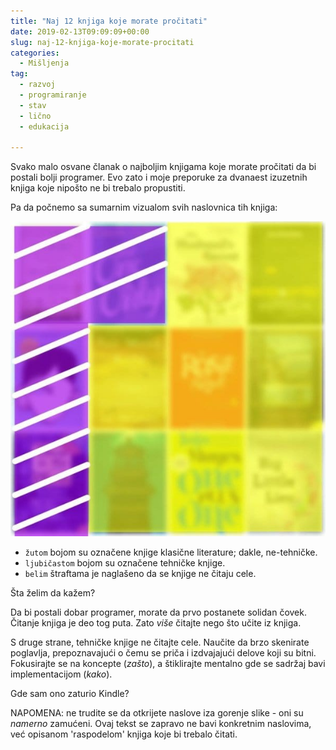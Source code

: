 ```yaml
---
title: "Naj 12 knjiga koje morate pročitati"
date: 2019-02-13T09:09:09+00:00
slug: naj-12-knjiga-koje-morate-procitati
categories:
  - Mišljenja
tag:
  - razvoj
  - programiranje
  - stav
  - lično
  - edukacija

---
```


Svako malo osvane članak o najboljim knjigama koje morate pročitati da bi postali bolji programer. Evo zato i moje preporuke za dvanaest izuzetnih knjiga koje nipošto ne bi trebalo propustiti.

<!--more-->

Pa da počnemo sa sumarnim vizualom svih naslovnica tih knjiga:

![](books.jpg)

+ `žutom` bojom su označene knjige klasične literature; dakle, ne-tehničke.
+ `ljubičastom` bojom su označene tehničke knjige.
+ `belim` štraftama je naglašeno da se knjige ne čitaju cele.

Šta želim da kažem?

Da bi postali dobar programer, morate da prvo postanete solidan čovek. Čitanje knjiga je deo tog puta. Zato _više_ čitajte nego što učite iz knjiga.

S druge strane, tehničke knjige ne čitajte cele. Naučite da brzo skenirate poglavlja, prepoznavajući o čemu se priča i izdvajajući delove koji su bitni. Fokusirajte se na koncepte (_zašto_), a štiklirajte mentalno gde se sadržaj bavi implementacijom (_kako_).

Gde sam ono zaturio Kindle?

NAPOMENA: ne trudite se da otkrijete naslove iza gorenje slike - oni su _namerno_ zamućeni. Ovaj tekst se zapravo ne bavi konkretnim naslovima, već opisanom 'raspodelom' knjiga koje bi trebalo čitati.
